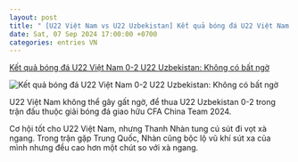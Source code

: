 ```yaml
---
layout: post
title: " [U22 Việt Nam vs U22 Uzbekistan] Kết quả bóng đá U22 Việt Nam 0-2 U22 Uzbekistan: Không có bất ngờ"
date: Sat, 07 Sep 2024 17:00:00 +0700
categories: entries VN
---
```

[Kết quả bóng đá U22 Việt Nam 0-2 U22 Uzbekistan: Không có bất ngờ](https://vietnamnet.vn/ket-qua-bong-da-u22-viet-nam-0-2-u22-uzbekistan-khong-co-bat-ngo-2319404.html)

![Kết quả bóng đá U22 Việt Nam 0-2 U22 Uzbekistan: Không có bất ngờ](https://static-images.vnncdn.net/vps_images_publish/000001/000003/2024/9/7/9-1571.jpg?width=0&s=UK9H2MH5AQR5dfAHd_bEtA)

U22 Việt Nam không thể gây gất ngờ, để thua U22 Uzbekistan 0-2 trong trận đấu thuộc giải bóng đá giao hữu CFA China Team 2024.

Cơ hội tốt cho U22 Việt Nam, nhưng Thanh Nhàn tung cú sút đi vọt xà ngang. Trong trận gặp Trung Quốc, Nhàn cũng bộc lộ vũ khí sút xa của mình nhưng đều cao hơn một chút so với xà ngang.

